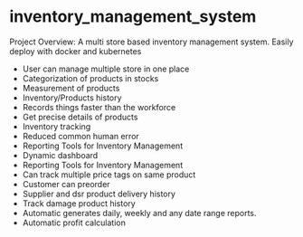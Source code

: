 # inventory_management_system

Project Overview: A multi store based inventory management system. Easily deploy with docker and kubernetes
* User can manage multiple store in one place
* Categorization of products in stocks
* Measurement of products
* Inventory/Products history
* Records things faster than the workforce
* Get precise details of products
* Inventory tracking
* Reduced common human error
* Reporting Tools for Inventory Management
* Dynamic dashboard
* Reporting Tools for Inventory Management
* Can track multiple price tags on same product
* Customer can preorder 
* Supplier and dsr product delivery history
* Track damage product history
* Automatic generates daily, weekly and any date range reports.
* Automatic profit calculation

